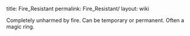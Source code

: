 title: Fire_Resistant
permalink: Fire_Resistant/
layout: wiki



Completely unharmed by fire.
Can be temporary or permanent. Often a magic ring.